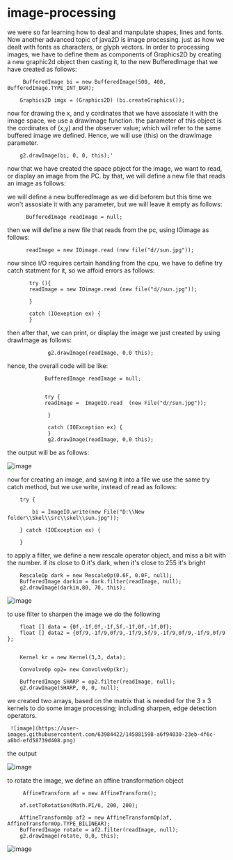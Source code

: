 # image-processing



we were so far learning how to deal and manpulate shapes, lines and fonts. Now another advanced topic of java2D is image processing.
just as how we dealt with fonts as characters, or glyph vectors. In order to processing images, we have to define them as components of
Graphics2D by creating a new graphic2d object then casting it, to the new BufferedImage that we have created as follows:



         BufferedImage bi = new BufferedImage(500, 400, BufferedImage.TYPE_INT_BGR);

        Graphics2D imgx = (Graphics2D) (bi.createGraphics());
        
        
        
        
        
        
        
now for drawing the x, and y cordinates that we have assosiate it with the image space, we use a drawImage function.
the parameter of this object is the cordinates of (x,y) and the observer value; which will refer to the same buffered 
image we defined. Hence, we will use (this) on the drawImage parameter. 

        g2.drawImage(bi, 0, 0, this);'
        
        
        
        
now that we have created the space pbject for the image, we want to read, or display an image from the PC. 
by that, we will define a new file that reads an image as follows:

we will define a new bufferedImage as we did beforem but this time we won't assosiate it with any parameter, but we will leave it empty as follows:


          BufferedImage readImage = null;
          
  
  then we will define a new file that reads from the pc, using IOimage as follows:
  
  
          readImage = new IOimage.read (new file("d//sun.jpg"));
          
          
 now since I/O requires certain handling from the cpu, we have to define try catch statment for it, so we affoid errors as follows:
 
           
           
           
           try (){
           readImage = new IOimage.read (new file("d//sun.jpg"));
           
           }
           
           catch (IOexeption ex) {
           }
           
           
  
  then after that, we can print, or display the image we just created by using drawImage as follows:
  
  
                 g2.drawImage(readImage, 0,0 this);
                 
                 
                 
                 
   
   
   hence, the overall code will be like:
   
   
                BufferedImage readImage = null;
         
                        
                try {
                readImage =  ImageIO.read  (new File("d//sun.jpg"));
           
                 }
           
                 catch (IOException ex) {
                 }
                 g2.drawImage(readImage, 0,0 this);
          




the output will be as follows:


![image](https://user-images.githubusercontent.com/63984422/145833524-1dee434a-c657-4a11-a8e1-e73058947eb3.png)




now for creating an image, and saving it into a file we use the same try catch method, but we use write, instead of read as follows:


        try {

            bi = ImageIO.write(new File("D:\\New folder\\Skel\\src\\skel\\sun.jpg"));
    
        } catch (IOException ex) {

        }
        
        
        
to apply a filter, we define a new rescale operator object, and miss a bit with the number. if its close to 0 it's dark, when it's close to 255 it's bright 


        RescaleOp dark = new RescaleOp(0.6F, 0.0F, null);
        BufferedImage darkim = dark.filter(readImage, null);
        g2.drawImage(darkim,80, 70, this);
        
        

![image](https://user-images.githubusercontent.com/63984422/145844165-f3c2cde4-71aa-44c8-bcc4-57d4ec26eaae.png)






to use filter to sharpen the image we do the following



        float [] data = {0f,-1f,0f,-1f,5f,-1f,0f,-1f,0f};
        float [] data2 = {0f/9,-1f/9,0f/9,-1f/9,5f/9,-1f/9,0f/9,-1f/9,0f/9 };


        Kernel kr = new Kernel(3,3, data);

        ConvolveOp op2= new ConvolveOp(kr);

        BufferedImage SHARP = op2.filter(readImage, null);
        g2.drawImage(SHARP, 0, 0, null);
        
        
        
  we created two arrays, based on the matrix that is needed for the 3 x 3 kernels to do some image processing; including sharpen, edge detection operators.
  
  
  
     ![image](https://user-images.githubusercontent.com/63984422/145881598-a6f94030-23eb-4f6c-a8bd-efd58739d408.png)

        
        
   the output 
   
   ![image](https://user-images.githubusercontent.com/63984422/145847132-57867fe6-ed08-4424-9b01-051daf7aa453.png)
   
   
   



to rotate the image, we define an affine transformation object 


         AffineTransform af = new AffineTransform();

        af.setToRotation(Math.PI/6, 200, 200);

        AffineTransformOp af2 = new AffineTransformOp(af, AffineTransformOp.TYPE_BILINEAR);
        BufferedImage rotate = af2.filter(readImage, null);
        g2.drawImage(rotate, 0,0, this);

       







![image](https://user-images.githubusercontent.com/63984422/145847945-e8686912-d347-46d5-9096-b39eaf5b30a2.png) 

        
        
